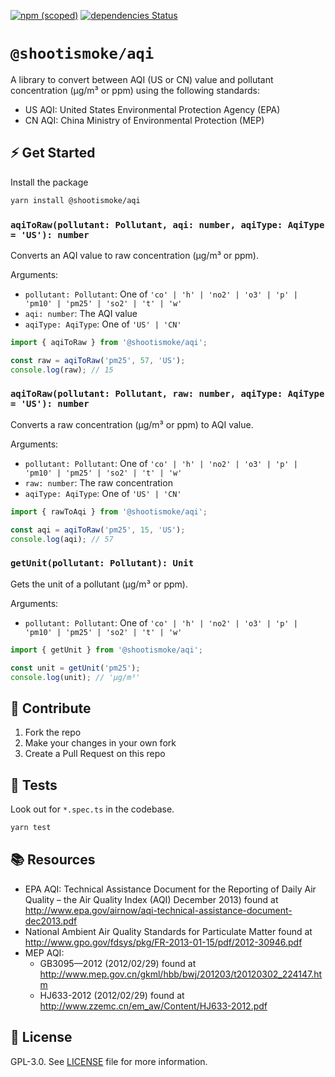 [![npm (scoped)](https://img.shields.io/npm/v/@shootismoke/aqi.svg)](https://www.npmjs.com/package/@shootismoke/aqi)
[![dependencies Status](https://david-dm.org/shootismoke/common/status.svg?path=packages/aqi)](https://david-dm.org/shootismoke/common?path=packages/aqi)

# `@shootismoke/aqi`

A library to convert between AQI (US or CN) value and pollutant concentration (µg/m³ or ppm) using the following standards:

- US AQI: United States Environmental Protection Agency (EPA)
- CN AQI: China Ministry of Environmental Protection (MEP)

## ⚡ Get Started

Install the package

```bash
yarn install @shootismoke/aqi
```

### `aqiToRaw(pollutant: Pollutant, aqi: number, aqiType: AqiType = 'US'): number`

Converts an AQI value to raw concentration (µg/m³ or ppm).

Arguments:

- `pollutant: Pollutant`: One of `'co' | 'h' | 'no2' | 'o3' | 'p' | 'pm10' | 'pm25' | 'so2' | 't' | 'w'`
- `aqi: number`: The AQI value
- `aqiType: AqiType`: One of `'US' | 'CN'`

```typescript
import { aqiToRaw } from '@shootismoke/aqi';

const raw = aqiToRaw('pm25', 57, 'US');
console.log(raw); // 15
```

### `aqiToRaw(pollutant: Pollutant, raw: number, aqiType: AqiType = 'US'): number`

Converts a raw concentration (µg/m³ or ppm) to AQI value.

Arguments:

- `pollutant: Pollutant`: One of `'co' | 'h' | 'no2' | 'o3' | 'p' | 'pm10' | 'pm25' | 'so2' | 't' | 'w'`
- `raw: number`: The raw concentration
- `aqiType: AqiType`: One of `'US' | 'CN'`

```typescript
import { rawToAqi } from '@shootismoke/aqi';

const aqi = aqiToRaw('pm25', 15, 'US');
console.log(aqi); // 57
```

### `getUnit(pollutant: Pollutant): Unit`

Gets the unit of a pollutant (µg/m³ or ppm).

Arguments:

- `pollutant: Pollutant`: One of `'co' | 'h' | 'no2' | 'o3' | 'p' | 'pm10' | 'pm25' | 'so2' | 't' | 'w'`

```typescript
import { getUnit } from '@shootismoke/aqi';

const unit = getUnit('pm25');
console.log(unit); // 'µg/m³'
```

## :raising_hand: Contribute

1. Fork the repo
2. Make your changes in your own fork
3. Create a Pull Request on this repo

## :microscope: Tests

Look out for `*.spec.ts` in the codebase.

```bash
yarn test
```

## :books: Resources

- EPA AQI: Technical Assistance Document for the Reporting of Daily Air
  Quality – the Air Quality Index (AQI) December 2013) found at http://www.epa.gov/airnow/aqi-technical-assistance-document-dec2013.pdf
- National Ambient Air Quality Standards for Particulate Matter found at http://www.gpo.gov/fdsys/pkg/FR-2013-01-15/pdf/2012-30946.pdf
- MEP AQI:
  - GB3095—2012 (2012/02/29) found at http://www.mep.gov.cn/gkml/hbb/bwj/201203/t20120302_224147.htm
  - HJ633-2012 (2012/02/29) found at http://www.zzemc.cn/em_aw/Content/HJ633-2012.pdf

## :newspaper: License

GPL-3.0. See [LICENSE](./LICENSE) file for more information.
